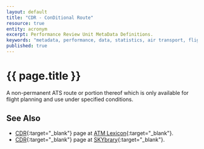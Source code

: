 ```yaml
---
layout: default
title: "CDR - ConDitional Route"
resource: true
entity: acronym
excerpt: Performance Review Unit MetaData Definitions.
keywords: "metadata, performance, data, statistics, air transport, flights, europe, delay, safety"
published: true
---
```


# {{ page.title }}

A non-permanent ATS route or portion thereof which is only available for flight planning and use under specified conditions.

## See Also

* [CDR][cdrLEXI]{:target="_blank"} page at [ATM Lexicon][lexi]{:target="_blank"}.
* [CDR][cdrSB]{:target="_blank"} page at [SKYbrary][sb]{:target="_blank"}.

[cdrLEXI]: <https://ext.eurocontrol.int/lexicon/index.php/Conditional_Route> "Conditional Route - ATM Lexicon"
[cdrSB]: <http://www.skybrary.aero/index.php/Conditional_Route> "Conditional Route - SKYbrary"
[sb]: <http://www.skybrary.aero> "SKYbrary"
[lexi]: <https://ext.eurocontrol.int/lexicon/index.php/Main_Page> "ATM Lexicon"
